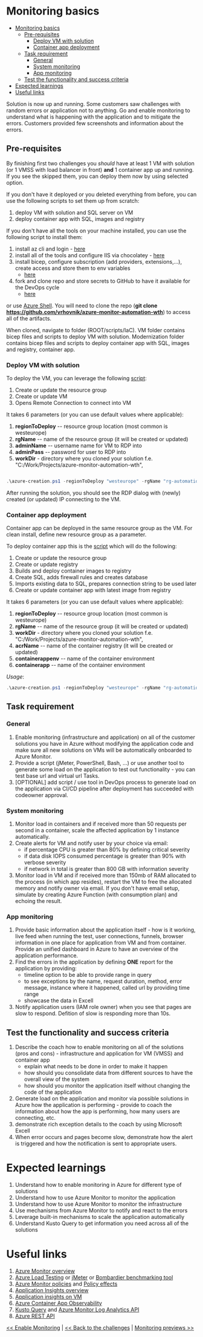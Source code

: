 ﻿# Monitoring basics

<!-- TOC -->
* [Monitoring basics](#monitoring-basics)
  * [Pre-requisites](#pre-requisites)
    * [Deploy VM with solution](#deploy-vm-with-solution)
    * [Container app deployment](#container-app-deployment)
  * [Task requirement](#task-requirement)
    * [General](#general)
    * [System monitoring](#system-monitoring)
    * [App monitoring](#app-monitoring)
  * [Test the functionality and success criteria](#test-the-functionality-and-success-criteria)
* [Expected learnings](#expected-learnings)
* [Useful links](#useful-links)
<!-- TOC -->

Solution is now up and running. Some customers saw challenges with random errors or application not to anything.
Go and enable monitoring to understand what is happening with the application and to mitigate the errors. Customers
provided few screenshots and information about the errors.

## Pre-requisites

By finishing first two challenges you _should_ have at least 1 VM with solution (or 1 VMSS with load balancer in
front) **and** 1 container app up and running.
If you see the skipped them, you can deploy them now by using selected option.

If you don't have it deployed or you deleted everything from before, you can use the following scripts to set them up
from scratch:

1. deploy VM with solution and SQL server on VM
2. deploy container app with SQL, images and registry

If you don't have all the tools on your machine installed, you can use the following script to install them:

1. install az cli and login - [here](../scripts/PWSH/PreReqs/00-install.ps1)
2. install all of the tools and configure IIS via chocolatey - [here](../scripts/PWSH/PreReqs/00-install-tools.ps1)
3. install bicep, configure subscription (add providers, extensions,...), create access and store them to env variables
    - [here](../scripts/PWSH/PreReqs/01-az-and-bicep-configuration.ps1)
4. fork and clone repo and store secrets to GitHub to have it available for the DevOps cycle
    - [here](../scripts/PWSH/PreReqs/02-set-gh-secrets.ps1)

or use [Azure Shell](https://shell.azure.com). You will need to clone the repo (**git
clone https://github.com/vrhovnik/azure-monitor-automation-wth**) to access all of the artifacts.

When cloned, navigate to folder (ROOT/scripts/IaC). VM folder contains bicep files and scripts to deploy VM with
solution.
Modernization folder contains bicep files and scripts to deploy container app with SQL, images and registry, container
app.

### Deploy VM with solution

To deploy the VM, you can leverage the following [script](../scripts/IaC/VM/azure-creation.ps1):

1. Create or update the resource group
2. Create or update VM
3. Opens Remote Connection to connect into VM

It takes 6 parameters (or you can use default values where applicable):

1. **regionToDeploy** -- resource group location (most common is westeurope)
2. **rgName** -- name of the resource group (it will be created or updated)
3. **adminName** -- username name for VM to RDP into
4. **adminPass** -- password for user to RDP into
5. **workDir** - directory where you cloned your solution f.e. "C:/Work/Projects/azure-monitor-automation-wth",

```powershell

.\azure-creation.ps1 -regionToDeploy "westeurope" -rgName "rg-automation-wth" -workDir "C:/Work/Projects/azure-monitor-automation-wth" -adminName "admin" -adminPass "P@ssw0rd"

``` 

After running the solution, you should see the RDP dialog with (newly) created (or updated) IP connecting to the VM.

### Container app deployment

Container app can be deployed in the same resource group as the VM. For clean install, define new resource group as a
parameter.

To deploy container app this is the [script](../scripts/IaC/Modernization/azure-creation.ps1) which will do the
following:

1. Create or update the resource group
2. Create or update registry
3. Builds and deploy container images to registry
4. Create SQL, adds firewall rules and creates database
5. Imports existing data to SQL, prepares connection string to be used later
6. Create or update container app with latest image from registry

It takes 6 parameters (or you can use default values where applicable):

1. **regionToDeploy** -- resource group location (most common is westeurope)
2. **rgName** -- name of the resource group (it will be created or updated)
3. **workDir** - directory where you cloned your solution f.e. "C:/Work/Projects/azure-monitor-automation-wth",
4. **acrName** -- name of the container registry (it will be created or updated)
5. **containerappenv** -- name of the container environment
6. **containerapp** -- name of the container environment

_Usage_:

```powershell
.\azure-creation.ps1 -regionToDeploy "westeurope" -rgName "rg-automation-wth" -workDir "C:/Work/Projects/azure-monitor-automation-wth" -acrName "acrautomationwth" -containerappenv "containerappenv" -containerapp "containerapp"
```

## Task requirement

### General

1. Enable monitoring (infrastructure and application) on all of the customer solutions you have in Azure without
   modifying the application code and make sure all new solutions on VMs will be automatically onboarded to Azure Monitor.   
2. Provide a script (jMeter, PowerShell, Bash, ...) or use another tool to generate some load on the application to test
   out functionality - you can test base url and virtual url Tasks.
3. [OPTIONAL] add script / use tool in DevOps process to generate load on the application via CI/CD pipeline after
   deployment has succeeded with codeowner approval.

### System monitoring

1. Monitor load in containers and if received more than 50 requests per second in a container, scale the affected
   application by 1 instance automatically.
2. Create alerts for VM and notify user by your choice via email:
   - if percentage CPU is greater than 80% by defining  critical severity
   - if data disk IOPS consumed percentage is greater than 90% with verbose severity
   - if network in total is greater than 800 GB with information severity
3. Monitor load in VM and if received more than 150mb of RAM allocated to the process (in which app resides), restart the
   VM to free the allocated memory and notify owner via email. If you don't have email setup, simulate by creating Azure
   Function (with consumption plan) and echoing the result.

### App monitoring

1. Provide basic information about the application itself - how is it working, live feed when running the test, user
   connections, funnels, browser information in one place for application from VM and from container. Provide an unified dashboard in Azure to
   have an overview of the application performance.
2. Find the errors in the application by defining **ONE** report for the application by providing: 
   - timeline option to be able to provide range in query 
   - to see exceptions by the name, request duration, method, error message, instance where it happened, called url by providing time range 
   - showcase the data in Excell
3. Notify application users (IAM role owner) when you see that pages are slow to respond. Defition of slow is responding more than 10s.
   
## Test the functionality and success criteria

1. Describe the coach how to enable monitoring on all of the solutions (pros and cons) - infrastructure and application
   for VM (VMSS) and container app
    - explain what needs to be done in order to make it happen
    - how should you consolidate data from different sources to have the overall view of the system
    - how should you monitor the application itself without changing the code of the application
2. Generate load on the application and monitor via possible solutions in Azure how the application is performing -
   provide to coach the information about how the app is performing, how many users are connecting, etc.
3. demonstrate rich exception details to the coach by using Microsoft Excell
4. When error occurs and pages become slow, demonstrate how the alert is triggered and how the notification is sent to appropriate users.

# Expected learnings

1. Understand how to enable monitoring in Azure for different type of solutions
2. Understand how to use Azure Monitor to monitor the application
3. Understand how to use Azure Monitor to monitor the infrastructure
4. Use mechanisms from Azure Monitor to notify and react to the errors
5. Leverage built-in mechanisms to scale the application automatically
6. Understand Kusto Query to get information you need across all of the solutions

# Useful links

1. [Azure Monitor overview](https://learn.microsoft.com/en-us/azure/azure-monitor/monitor-reference)
2. [Azure Load Testing](https://learn.microsoft.com/en-us/azure/load-testing/overview-what-is-azure-load-testing)
   or [jMeter](https://jmeter.apache.org/) or [Bombardier benchmarking tool](https://github.com/codesenberg/bombardier)
3. [Azure Monitor policies](https://learn.microsoft.com/en-us/azure/azure-monitor/policy-reference)
   and [Policy effects](https://learn.microsoft.com/en-us/azure/governance/policy/concepts/effects)
4. [Application Insights overview](https://docs.microsoft.com/en-us/azure/azure-monitor/app/app-insights-overview)
5. [Application insights on VM](https://learn.microsoft.com/en-us/azure/azure-monitor/app/azure-vm-vmss-apps?tabs=core)
6. [Azure Container App Observability](https://learn.microsoft.com/en-us/azure/container-apps/observability)
7. [Kusto Query](https://learn.microsoft.com/en-us/azure/data-explorer/kusto/query/)
   and [Azure Monitor Log Analytics API](https://dev.loganalytics.io/)
8. [Azure REST API](https://learn.microsoft.com/en-us/rest/api/azure/)

[<< Enable Monitoring](./03-modernization-in-Azure.md) | [<< Back to the challenges](./00-challenges.md)
| [Monitoring previews >>](./06-monitoring-previews.md)  